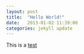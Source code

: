 ```yaml
---
layout: post
title:  "Hello World!"
date:   2013-01-02 11:39:00
categories: jekyll update
---
```

This is a [test](#)
